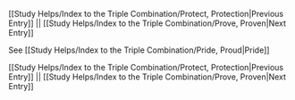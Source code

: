 [[Study Helps/Index to the Triple Combination/Protect, Protection|Previous Entry]]  ||  [[Study Helps/Index to the Triple Combination/Prove, Proven|Next Entry]]

 See [[Study Helps/Index to the Triple Combination/Pride, Proud|Pride]]

[[Study Helps/Index to the Triple Combination/Protect, Protection|Previous Entry]]  ||  [[Study Helps/Index to the Triple Combination/Prove, Proven|Next Entry]]